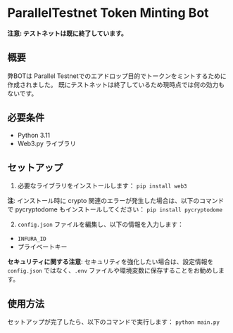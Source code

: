 # ParallelTestnet Token Minting Bot

**注意: テストネットは既に終了しています。**

## 概要

弊BOTは Parallel Testnetでのエアドロップ目的でトークンをミントするために作成されました。
既にテストネットは終了しているため現時点では何の効力もないです。

## 必要条件

- Python 3.11
- Web3.py ライブラリ

## セットアップ

1. 必要なライブラリをインストールします：
`pip install web3`

**注**: インストール時に crypto 関連のエラーが発生した場合は、以下のコマンドで pycryptodome もインストールしてください：
`pip install pycryptodome`

2. `config.json` ファイルを編集し、以下の情報を入力します：
- `INFURA_ID`
- プライベートキー

**セキュリティに関する注意**: セキュリティを強化したい場合は、設定情報を `config.json` ではなく、`.env` ファイルや環境変数に保存することをお勧めします。

## 使用方法

セットアップが完了したら、以下のコマンドで実行します：
`python main.py`
